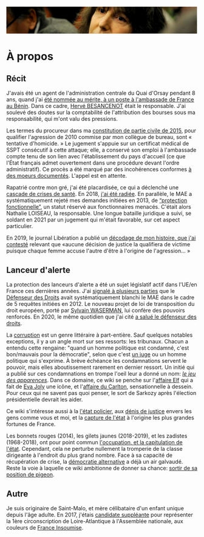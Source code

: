 ![marc-chaumeil](_aux/marc-chaumeil.png)
# À propos

## Récit

J'avais été un agent de l'administration centrale du Quai d'Orsay pendant 8 ans,
quand j'ai [été nommée au mérite, à un poste à l'ambassade de France au Bénin](pieces/82f04043/82f04043.pdf). 
Dans ce cadre, [Hervé BESANCENOT](https://www.whoswho.fr/bio/herve-besancenot_57889) était le responsable.
J'ai soulevé des doutes sur la comptabilité de l'attribution des bourses sous ma responsabilité, qui m'ont valu des pressions.

Les termes du procureur dans ma [constitution de partie civile de 2015](./demarches/aplogan.md),
pour qualifier l'agression de 2010 commise par mon collègue de bureau,
sont « tentative d'homicide. » Le jugement s'appuie sur un certificat médical de SSPT consécutif à cette attaque;
elle, a conservé son emploi à l'ambassade compte tenu de son lien avec l'établissement du pays d'accueil
(ce que l'État français admet ouvertement dans une procédure devant l'ordre administratif).
Ce procès a été marqué par des incohérences conformes [à des moeurs documentés](./vp/denijust.md#jl2014).
L'appel est en attente.

Rapatrié contre mon gré, j'ai été placardisée,
ce qui a déclenché une [cascade de crises de santé](./demarches/autre.md#a999fcb2).
En 2018, [j'ai été radiée](./demarches/radiation.md). En parallèle,
le MAE a systématiquement rejeté mes demandes initiées en 2013,
de [“protection fonctionnelle”](./demarches/pf.md),
un statut réservé aux fonctionnaires menacés. C'était alors Nathalie LOISEAU, la responsable.
Une longue bataille juridique a suivi, se soldant en 2021 par un jugement qui m'était favorable, sur cet aspect particulier.

En 2019, le journal Libération a publié un [décodage de mon histoire, que j'ai contesté](./demarches/medias.md#pezetnicolas)
relevant que «aucune décision de justice la qualifiera de victime puisque chaque femme accuse l'autre d'être à l'origine de l'agression... »
 

## Lanceur d'alerte

La protection des lanceurs d'alerte a été un sujet législatif actif dans l'UE/en France ces dernières années.
J'ai [signalé à plusieurs parties](./demarches/influence.md) que le [Défenseur des Droits](https://twitter.com/Defenseurdroits) avait systématiquement blanchi le MAE
dans le cadre de 5 requêtes initiées en 2012.
Le nouveau projet de loi de transposition du droit européen, 
porté par [Sylvain WASERMAN](https://twitter.com/SylvainWaserman), 
lui confère des pouvoirs renforcés. 
En 2020, le même quotidien que j'ai cité [a salué le défenseur des droits](./vp/parlement.md#touboninesp).

La [corruption](./vp/corruption.md) est un genre littéraire à part-entière. Sauf quelques notables exceptions, il y a un angle mort sur ses ressorts: les tribunaux. Chacun a entendu cette rengaine: "quand un homme politique est condamné, c'est bon/mauvais pour la démocratie", selon que c'est [un juge](vp/corruption.md#joly2021revolue) ou un homme politique qui s'exprime. À brève échéance les condamnations servent le pouvoir, mais elles aboutissement rarement en dernier ressort. 
Un initié qui a publié sur ces condamnations en trompe l'oeil leur a donné un nom: [_le jeu des apparences_](./vp/corruption.md#japparences). Dans ce domaine, ce wiki se penche sur l'[affaire Elf](vp/elf.md) qui a fait de [Eva Joly](https://twitter.com/EvaJoly) une icône,  et l'[affaire du Carlton](vp/carlton.md),
sensationnelle à dessein. Pour ceux qui ne savent pas quoi penser, le sort de Sarkozy après l'élection présidentielle devrait les aider. 

Ce wiki s'intéresse aussi à la [l'état policier](./vp/etatpolicier.md), aux [dénis de justice](vp/denijust.md) envers les gens comme vous et moi, et la [capture de l'état](vp/capturetat.md) à l'origine les plus grandes fortunes de France.

Les bonnets rouges (2014), les gilets jaunes (2018-2019), et les zadistes (1968-2018),
ont pour point commun [l'occupation, et la capitulation de l'état](./vp/democralter.md#lecoq2018projets).
Cependant, cela ne perturbe nullement la tromperie de la classe dirigeante à l'endroit du plus grand nombre. 
Face à sa capacité de récupération de crise, la [démocratie alternative](./vp/democralter.md) a déjà un air galvaudé.
Reste la voie à laquelle ce wiki ambitionne de donner sa chance: [sortir de sa position de pigeon](./vp/robenoire.md#carage2015demontg).

## Autre
Je suis originaire de Saint-Malo, et mère célibataire d'un enfant unique depuis l'âge adulte. 
En 2017, j'étais [candidate suppléante](http://www.nantes-infos.fr/legislatives-1ere-circonscription-de-la-loire-atlantique-christophe-le-tallec-et-francoise-nicolas-candidats-de-la-france-insoumise-3-5-137.html) pour représenter la 1ère circonscription de Loire-Atlantique à l'Assemblée nationale, aux couleurs de [France Insoumise](https://twitter.com/FranceInsoumise).
